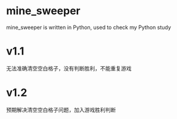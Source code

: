 # mine_sweeper
mine_sweeper is written in Python, used to check my Python study


# v1.1
无法准确清空空白格子，没有判断胜利，不能重复游戏

# v1.2
预期解决清空空白格子问题，加入游戏胜利判断
